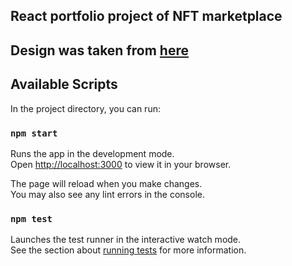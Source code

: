 ## React portfolio project of NFT marketplace

## Design was taken from [here](https://www.figma.com/file/MyU5cICauWUeeUqmqHeSGm/Crypter_-NFT-marketplace-kit?node-id=1567%3A0)

## Available Scripts

In the project directory, you can run:

### `npm start`

Runs the app in the development mode.\
Open [http://localhost:3000](http://localhost:3000) to view it in your browser.

The page will reload when you make changes.\
You may also see any lint errors in the console.

### `npm test`

Launches the test runner in the interactive watch mode.\
See the section about [running tests](https://facebook.github.io/create-react-app/docs/running-tests) for more information.
